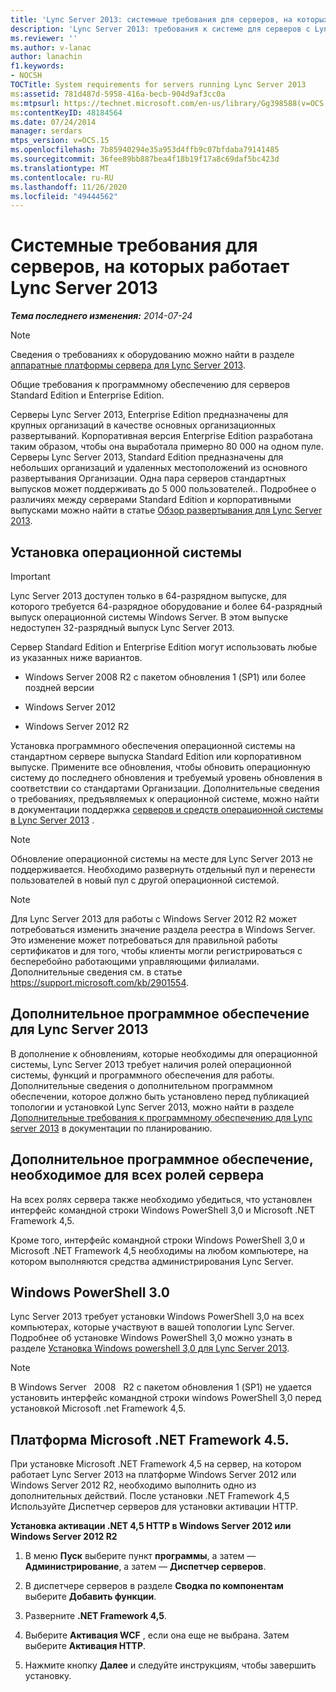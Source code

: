 ```yaml
---
title: 'Lync Server 2013: системные требования для серверов, на которых работает Lync Server 2013'
description: 'Lync Server 2013: требования к системе для серверов с Lync Server 2013.'
ms.reviewer: ''
ms.author: v-lanac
author: lanachin
f1.keywords:
- NOCSH
TOCTitle: System requirements for servers running Lync Server 2013
ms:assetid: 781d487d-5958-416a-becb-904d9af3cc0a
ms:mtpsurl: https://technet.microsoft.com/en-us/library/Gg398588(v=OCS.15)
ms:contentKeyID: 48184564
ms.date: 07/24/2014
manager: serdars
mtps_version: v=OCS.15
ms.openlocfilehash: 7b85940294e35a953d4ffb9c07bfdaba79141485
ms.sourcegitcommit: 36fee89bb887bea4f18b19f17a8c69daf5bc423d
ms.translationtype: MT
ms.contentlocale: ru-RU
ms.lasthandoff: 11/26/2020
ms.locfileid: "49444562"
---
```

# <a name="system-requirements-for-servers-running-lync-server-2013"></a>Системные требования для серверов, на которых работает Lync Server 2013

<div data-xmlns="http://www.w3.org/1999/xhtml">

<div class="topic" data-xmlns="http://www.w3.org/1999/xhtml" data-msxsl="urn:schemas-microsoft-com:xslt" data-cs="https://msdn.microsoft.com/">

<div data-asp="https://msdn2.microsoft.com/asp">



</div>

<div id="mainSection">

<div id="mainBody">

<span> </span>

_**Тема последнего изменения:** 2014-07-24_

<div>


> [!NOTE]
> Сведения о требованиях к оборудованию можно найти в разделе <A href="lync-server-2013-server-hardware-platforms.md">аппаратные платформы сервера для Lync Server 2013</A>.



</div>

Общие требования к программному обеспечению для серверов Standard Edition и Enterprise Edition.

Серверы Lync Server 2013, Enterprise Edition предназначены для крупных организаций в качестве основных организационных развертываний. Корпоративная версия Enterprise Edition разработана таким образом, чтобы она выработала примерно 80 000 на одном пуле. Серверы Lync Server 2013, Standard Edition предназначены для небольших организаций и удаленных местоположений из основного развертывания Организации. Одна пара серверов стандартных выпусков может поддерживать до 5 000 пользователей.. Подробнее о различиях между серверами Standard Edition и корпоративными выпусками можно найти в статье [Обзор развертывания для Lync Server 2013](lync-server-2013-deployment-overview.md).

<div>

## <a name="operating-system-installation"></a>Установка операционной системы

<div>


> [!IMPORTANT]
> Lync Server 2013 доступен только в 64-разрядном выпуске, для которого требуется 64-разрядное оборудование и более 64-разрядный выпуск операционной системы Windows Server. В этом выпуске недоступен 32-разрядный выпуск Lync Server 2013.



</div>

Сервер Standard Edition и Enterprise Edition могут использовать любые из указанных ниже вариантов.

  - Windows Server 2008 R2 с пакетом обновления 1 (SP1) или более поздней версии

  - Windows Server 2012

  - Windows Server 2012 R2

Установка программного обеспечения операционной системы на стандартном сервере выпуска Standard Edition или корпоративном выпуске. Примените все обновления, чтобы обновить операционную систему до последнего обновления и требуемый уровень обновления в соответствии со стандартами Организации. Дополнительные сведения о требованиях, предъявляемых к операционной системе, можно найти в документации поддержка [серверов и средств операционной системы в Lync Server 2013](lync-server-2013-server-and-tools-operating-system-support.md) .

> [!NOTE] 
> Обновление операционной системы на месте для Lync Server 2013 не поддерживается.  Необходимо развернуть отдельный пул и перенести пользователей в новый пул с другой операционной системой.

<div>


> [!NOTE]
> Для Lync Server 2013 для работы с Windows Server 2012 R2 может потребоваться изменить значение раздела реестра в Windows Server. Это изменение может потребоваться для правильной работы сертификатов и для того, чтобы клиенты могли регистрироваться с бесперебойно работающими управляющими филиалами. Дополнительные сведения см. в статье <A class=uri href="https://support.microsoft.com/kb/2901554">https://support.microsoft.com/kb/2901554</A>.



</div>

<div>

## <a name="additional-software-for-lync-server-2013"></a>Дополнительное программное обеспечение для Lync Server 2013

В дополнение к обновлениям, которые необходимы для операционной системы, Lync Server 2013 требует наличия ролей операционной системы, функций и программного обеспечения для работы. Дополнительные сведения о дополнительном программном обеспечении, которое должно быть установлено перед публикацией топологии и установкой Lync Server 2013, можно найти в разделе [Дополнительные требования к программному обеспечению для Lync server 2013](lync-server-2013-additional-software-requirements.md) в документации по планированию.

</div>

</div>

<div>

## <a name="additional-software-necessary-for-all-server-roles"></a>Дополнительное программное обеспечение, необходимое для всех ролей сервера

На всех ролях сервера также необходимо убедиться, что установлен интерфейс командной строки Windows PowerShell 3,0 и Microsoft .NET Framework 4,5.

Кроме того, интерфейс командной строки Windows PowerShell 3,0 и Microsoft .NET Framework 4,5 необходимы на любом компьютере, на котором выполняются средства администрирования Lync Server.

<div>

## <a name="windows-powershell-30"></a>Windows PowerShell 3.0

Lync Server 2013 требует установки Windows PowerShell 3,0 на всех компьютерах, которые участвуют в вашей топологии Lync Server. Подробнее об установке Windows PowerShell 3,0 можно узнать в разделе [Установка Windows powershell 3,0 для Lync Server 2013](lync-server-2013-installing-windows-powershell-3-0.md).

<div>


> [!NOTE]
> В Windows Server &nbsp; 2008 &nbsp; R2 с пакетом обновления 1 (SP1) не удается установить интерфейс командной строки windows PowerShell 3,0 перед установкой Microsoft .net Framework 4,5.



</div>

</div>

<div>

## <a name="microsoft-net-framework-45"></a>Платформа Microsoft .NET Framework 4.5.

При установке Microsoft .NET Framework 4,5 на сервер, на котором работает Lync Server 2013 на платформе Windows Server 2012 или Windows Server 2012 R2, необходимо выполнить одно из дополнительных действий. После установки .NET Framework 4,5 Используйте Диспетчер серверов для установки активации HTTP.

**Установка активации .NET 4,5 HTTP в Windows Server 2012 или Windows Server 2012 R2**

1.  В меню **Пуск** выберите пункт **программы**, а затем — **Администрирование**, а затем — **Диспетчер серверов**.

2.  В диспетчере серверов в разделе **Сводка по компонентам** выберите **Добавить функции**.

3.  Разверните **.NET Framework 4,5**.

4.  Выберите **Активация WCF** , если она еще не выбрана. Затем выберите **Активация HTTP**.

5.  Нажмите кнопку **Далее** и следуйте инструкциям, чтобы завершить установку.

</div>

</div>

</div>

<span> </span>

</div>

</div>

</div>

